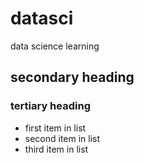# datasci
data science learning
## secondary heading
### tertiary heading
* first item in list
* second item in list
* third item in list
